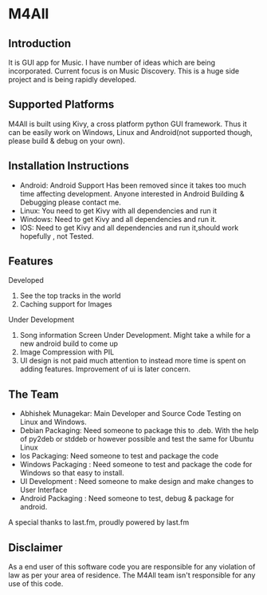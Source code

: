 M4All
=====

Introduction
------------
It is GUI app for Music. I have number of ideas which are being incorporated. Current focus is on Music Discovery. This is a huge side project and is being rapidly developed.

Supported Platforms
-------------------
M4All is built using Kivy, a cross platform python GUI framework. Thus it can be easily work on Windows, Linux and Android(not supported though, please build & debug on your own).

Installation Instructions
-------------------------

 - Android: Android Support Has been removed since it takes too much time affecting development. Anyone interested in Android Building & Debugging please contact me.
 - Linux: You need to get Kivy with all dependencies and run it
 - Windows: Need to get Kivy and all dependencies and run it.
 - IOS: Need to get Kivy and all dependencies and run it,should work hopefully , not Tested.

Features
--------
Developed
 1. See the top tracks in the world
 2. Caching support for Images
 
Under Development
 1. Song information Screen Under Development. Might take a while for a new android build to come up
 2. Image Compression with PIL
 3. UI design is not paid much attention to instead more time is spent on adding features. Improvement of ui is later concern.

The Team
--------

 - Abhishek Munagekar: Main Developer and Source Code Testing on Linux and Windows.
 - Debian Packaging: Need someone to package this to .deb. With the help of py2deb or stddeb or however possible and test the same for Ubuntu Linux
 - Ios Packaging: Need someone to test and package the code
 - Windows Packaging : Need someone to test and package the code for Windows so that easy to install.
 - UI Development : Need someone to make design and make changes to User Interface
 - Android Packaging : Need someone to test, debug & package for android.


A special thanks to last.fm, proudly powered by last.fm

Disclaimer
--------
As a end user of this software code you are responsible for any violation of law as per your area of residence. The M4All team isn't responsible for any use of this code.

